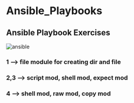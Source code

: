 # Ansible_Playbooks
## Ansible Playbook Exercises

![ansible](https://user-images.githubusercontent.com/79062988/124553283-cee49d80-de49-11eb-9c51-f7fd90e8f2ee.gif)


### 1      --> file module for creating dir and file
### 2,3    --> script mod, shell mod, expect mod
### 4      --> shell mod, raw mod, copy mod
